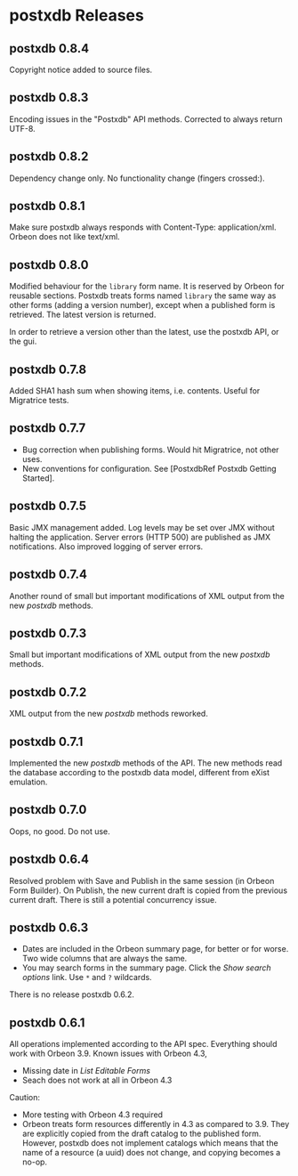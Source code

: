 # postxdb Releases #

## postxdb 0.8.4 ##

Copyright notice added to source files.

## postxdb 0.8.3 ##

Encoding issues in the "Postxdb" API methods. Corrected to always return UTF-8.

## postxdb 0.8.2 ##

Dependency change only. No functionality change (fingers crossed:).

## postxdb 0.8.1 ##

Make sure postxdb always responds with Content-Type: application/xml. Orbeon does not like text/xml.

## postxdb 0.8.0 ##

Modified behaviour for the `library` form name. It is reserved by Orbeon for reusable sections. Postxdb treats forms named `library` the same way as other forms (adding a version number), except when a published form is retrieved. The latest version is returned.

In order to retrieve a version other than the latest, use the postxdb API, or the gui.

## postxdb 0.7.8 ##

Added SHA1 hash sum when showing items, i.e. contents. Useful for Migratrice tests.

## postxdb 0.7.7 ##


* Bug correction when publishing forms. Would hit Migratrice, not other uses.
* New conventions for configuration. See [PostxdbRef Postxdb Getting Started].

## postxdb 0.7.5 ##

Basic JMX management added. Log levels may be set over JMX without halting the application. Server errors (HTTP 500) are published as JMX notifications. Also improved logging of server errors.

## postxdb 0.7.4 ##

Another round of small but important modifications of XML output from the new *postxdb* methods.

## postxdb 0.7.3 ##

Small but important modifications of XML output from the new *postxdb* methods.

## postxdb 0.7.2 ##

XML output from the new *postxdb* methods reworked.

## postxdb 0.7.1 ##

Implemented the new *postxdb* methods of the API. The new methods read the database according to the postxdb data model, different from eXist emulation.

## postxdb 0.7.0 ##

Oops, no good. Do not use.

## postxdb 0.6.4 ##

Resolved problem with Save and Publish in the same session (in Orbeon Form Builder). On Publish, the new current draft is copied from the previous current draft. There is still a potential concurrency issue.

## postxdb 0.6.3 ##


* Dates are included in the Orbeon summary page, for better or for worse. Two wide columns that are always the same.
* You may search forms in the summary page. Click the *Show search options* link. Use `*` and `?` wildcards.

There is no release postxdb 0.6.2.

## postxdb 0.6.1 ##

All operations implemented according to the API spec. Everything should work with Orbeon 3.9. Known issues with Orbeon 4.3,

* Missing date in *List Editable Forms*
* Seach does not work at all in Orbeon 4.3

Caution:

* More testing with Orbeon 4.3 required
* Orbeon treats form resources differently in 4.3 as compared to 3.9. They are explicitly copied from the draft catalog to the published form. However, postxdb does not implement catalogs which means that the name of a resource (a uuid) does not change, and copying becomes a no-op.


